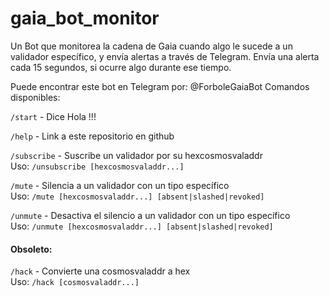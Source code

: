 # gaia_bot_monitor

Un Bot que monitorea la cadena de Gaia cuando algo le sucede a un validador específico, y envía alertas a través de Telegram.
Envía una alerta cada 15 segundos, si ocurre algo durante ese tiempo.

Puede encontrar este bot en Telegram por: @ForboleGaiaBot
Comandos disponibles:

`/start` - Dice Hola !!!

`/help` - Link a este repositorio en github

`/subscribe` - Suscribe un validador por su hexcosmosvaladdr</br>
Uso: `/unsubscribe [hexcosmosvaladdr...]`

`/mute` - Silencia a un validador con un tipo específico</br>
Uso: `/mute [hexcosmosvaladdr...] [absent|slashed|revoked]`

`/unmute` - Desactiva el silencio a un validador con un tipo específico</br>
Uso: `/unmute [hexcosmosvaladdr...] [absent|slashed|revoked]`

#### Obsoleto:
`/hack` - Convierte una cosmosvaladdr a hex</br>
Uso: `/hack [cosmosvaladdr...]`
